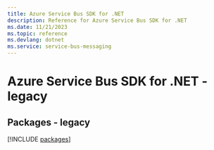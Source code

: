 ```yaml
---
title: Azure Service Bus SDK for .NET
description: Reference for Azure Service Bus SDK for .NET
ms.date: 11/21/2023
ms.topic: reference
ms.devlang: dotnet
ms.service: service-bus-messaging
---
```

# Azure Service Bus SDK for .NET - legacy
## Packages - legacy
[!INCLUDE [packages](service-bus-index.md)]